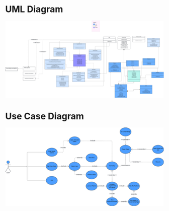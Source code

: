 # UML Diagram

![Use Case Diagram](umlDiagram.png)

# Use Case Diagram

![Use Case Diagram](UseCaseDiagram.png)